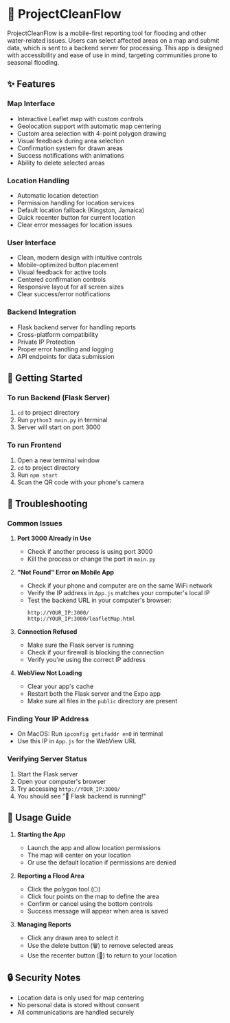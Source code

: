 # 🌊 ProjectCleanFlow

ProjectCleanFlow is a mobile-first reporting tool for flooding and other water-related issues. Users can select affected areas on a map and submit data, which is sent to a backend server for processing. This app is designed with accessibility and ease of use in mind, targeting communities prone to seasonal flooding.

## ✨ Features

### Map Interface
- Interactive Leaflet map with custom controls
- Geolocation support with automatic map centering
- Custom area selection with 4-point polygon drawing
- Visual feedback during area selection
- Confirmation system for drawn areas
- Success notifications with animations
- Ability to delete selected areas

### Location Handling
- Automatic location detection
- Permission handling for location services
- Default location fallback (Kingston, Jamaica)
- Quick recenter button for current location
- Clear error messages for location issues

### User Interface
- Clean, modern design with intuitive controls
- Mobile-optimized button placement
- Visual feedback for active tools
- Centered confirmation controls
- Responsive layout for all screen sizes
- Clear success/error notifications

### Backend Integration
- Flask backend server for handling reports
- Cross-platform compatibility
- Private IP Protection
- Proper error handling and logging
- API endpoints for data submission

## 🚀 Getting Started

### To run Backend (Flask Server)
1. `cd` to project directory
2. Run `python3 main.py` in terminal
3. Server will start on port 3000

### To run Frontend
1. Open a new terminal window
2. `cd` to project directory
3. Run `npm start`
4. Scan the QR code with your phone's camera

## 🔧 Troubleshooting

### Common Issues

1. **Port 3000 Already in Use**
   - Check if another process is using port 3000
   - Kill the process or change the port in `main.py`

2. **"Not Found" Error on Mobile App**
   - Check if your phone and computer are on the same WiFi network
   - Verify the IP address in `App.js` matches your computer's local IP
   - Test the backend URL in your computer's browser:
     ```
     http://YOUR_IP:3000/
     http://YOUR_IP:3000/leafletMap.html
     ```

3. **Connection Refused**
   - Make sure the Flask server is running
   - Check if your firewall is blocking the connection
   - Verify you're using the correct IP address

4. **WebView Not Loading**
   - Clear your app's cache
   - Restart both the Flask server and the Expo app
   - Make sure all files in the `public` directory are present

### Finding Your IP Address
- On MacOS: Run `ipconfig getifaddr en0` in terminal
- Use this IP in `App.js` for the WebView URL

### Verifying Server Status
1. Start the Flask server
2. Open your computer's browser
3. Try accessing `http://YOUR_IP:3000/`
4. You should see "🚀 Flask backend is running!"

## 📱 Usage Guide

1. **Starting the App**
   - Launch the app and allow location permissions
   - The map will center on your location
   - Or use the default location if permissions are denied

2. **Reporting a Flood Area**
   - Click the polygon tool (⬡)
   - Click four points on the map to define the area
   - Confirm or cancel using the bottom controls
   - Success message will appear when area is saved

3. **Managing Reports**
   - Click any drawn area to select it
   - Use the delete button (🗑️) to remove selected areas
   - Use the recenter button (📍) to return to your location

## 🔒 Security Notes
- Location data is only used for map centering
- No personal data is stored without consent
- All communications are handled securely
